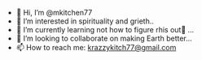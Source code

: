 - 👋 Hi, I’m @mkitchen77
- 👀 I’m interested in spirituality and grieth..
- 🌱 I’m currently learning not how to figure rhis out ...
- 💞️ I’m looking to collaborate on making Earth better...
- 📫 How to reach me: krazzykitch77@gmail.com

<!---
mkitchen77/mkitchen77 is a ✨ special ✨ repository because its `README.md` (this file) appears on your GitHub profile.
You can click the Preview link to take a look at your changes.
--->
